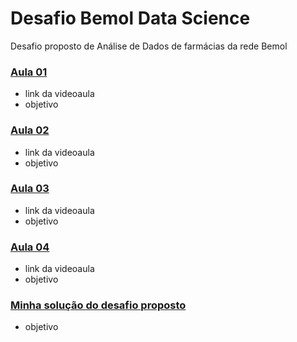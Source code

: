# Desafio Bemol Data Science
Desafio proposto de Análise de Dados de farmácias da rede Bemol


### [Aula 01](link)

* link da videoaula
* objetivo


### [Aula 02](link)

* link da videoaula
* objetivo

### [Aula 03](link)

* link da videoaula
* objetivo

### [Aula 04](link)

* link da videoaula
* objetivo

### [Minha solução do desafio proposto](link)

* objetivo
